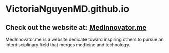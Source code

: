# VictoriaNguyenMD.github.io

## Check out the website at: [MedInnovator.me](http://MedInnovator.me)
MedInnovator.me is a website dedicate toward inspiring others to pursue an interdisciplinary field that merges medicine and technology.
